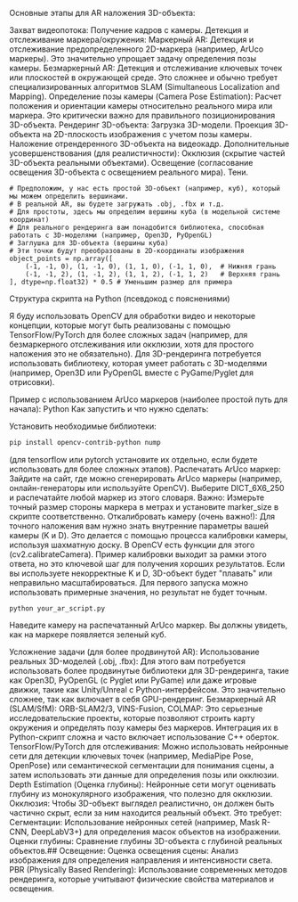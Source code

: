 Основные этапы для AR наложения 3D-объекта:

  Захват видеопотока: Получение кадров с камеры.
    Детекция и отслеживание маркера/окружения:
        Маркерный AR: Детекция и отслеживание предопределенного 2D-маркера (например, ArUco маркеры). Это значительно упрощает задачу определения позы камеры.
        Безмаркерный AR: Детекция и отслеживание ключевых точек или плоскостей в окружающей среде. Это сложнее и обычно требует специализированных алгоритмов SLAM (Simultaneous Localization and Mapping).
    Определение позы камеры (Camera Pose Estimation): Расчет положения и ориентации камеры относительно реального мира или маркера. Это критически важно для правильного позиционирования 3D-объекта.
    Рендеринг 3D-объекта:
        Загрузка 3D-модели.
        Проекция 3D-объекта на 2D-плоскость изображения с учетом позы камеры.
        Наложение отрендеренного 3D-объекта на видеокадр.
    Дополнительные усовершенствования (для реалистичности):
        Окклюзия (скрытие частей 3D-объекта реальными объектами).
        Освещение (согласование освещения 3D-объекта с освещением реального мира).
        Тени.
```--- 1. Параметры 3D-объекта и Камеры ---
# Предположим, у нас есть простой 3D-объект (например, куб), который мы можем определить вершинами.
# В реальной AR, вы будете загружать .obj, .fbx и т.д.
# Для простоты, здесь мы определим вершины куба (в модельной системе координат)
# Для реального рендеринга вам понадобится библиотека, способная работать с 3D-моделями (например, Open3D, PyOpenGL)
# Заглушка для 3D-объекта (вершины куба)
# Эти точки будут преобразованы в 2D-координаты изображения
object_points = np.array([
    (-1, -1, 0), (1, -1, 0), (1, 1, 0), (-1, 1, 0),  # Нижняя грань
    (-1, -1, 2), (1, -1, 2), (1, 1, 2), (-1, 1, 2)   # Верхняя грань
], dtype=np.float32) * 0.5 # Уменьшим размер для примера
```

Структура скрипта на Python (псевдокод с пояснениями)

Я буду использовать OpenCV для обработки видео и некоторые концепции, которые могут быть реализованы с помощью TensorFlow/PyTorch для более сложных задач (например, для безмаркерного отслеживания или окклюзии, хотя для простого наложения это не обязательно). Для 3D-рендеринга потребуется использовать библиотеку, которая умеет работать с 3D-моделями (например, Open3D или PyOpenGL вместе с PyGame/Pyglet для отрисовки).

Пример с использованием ArUco маркеров (наиболее простой путь для начала):
Python
Как запустить и что нужно сделать:

Установить необходимые библиотеки:
```Bash
pip install opencv-contrib-python nump
```

(для tensorflow или pytorch установите их отдельно, если будете использовать для более сложных этапов).
Распечатать ArUco маркер: Зайдите на сайт, где можно сгенерировать ArUco маркеры (например, онлайн-генераторы или используйте OpenCV). Выберите DICT_6X6_250 и распечатайте любой маркер из этого словаря. Важно: Измерьте точный размер стороны маркера в метрах и установите marker_size в скрипте соответственно.
Откалибровать камеру (очень важно!): Для точного наложения вам нужно знать внутренние параметры вашей камеры (K и D). Это делается с помощью процесса калибровки камеры, используя шахматную доску. В OpenCV есть функции для этого (cv2.calibrateCamera). Пример калибровки выходит за рамки этого ответа, но это ключевой шаг для получения хороших результатов. Если вы используете некорректные K и D, 3D-объект будет "плавать" или неправильно масштабироваться. Для первого запуска можно использовать примерные значения, но результат не будет точным.
```
python your_ar_script.py
```

Наведите камеру на распечатанный ArUco маркер. Вы должны увидеть, как на маркере появляется зеленый куб.

Усложнение задачи (для более продвинутой AR):
Использование реальных 3D-моделей (.obj, .fbx): Для этого вам потребуется использовать более продвинутые библиотеки для 3D-рендеринга, такие как Open3D, PyOpenGL (с Pyglet или PyGame) или даже игровые движки, такие как Unity/Unreal с Python-интерфейсом. Это значительно сложнее, так как включает в себя GPU-рендеринг.
    Безмаркерный AR (SLAM/SfM):
        ORB-SLAM2/3, VINS-Fusion, COLMAP: Это серьезные исследовательские проекты, которые позволяют строить карту окружения и определять позу камеры без маркеров. Интеграция их в Python-скрипт сложна и часто включает использование C++ оберток.
        TensorFlow/PyTorch для отслеживания: Можно использовать нейронные сети для детекции ключевых точек (например, MediaPipe Pose, OpenPose) или семантической сегментации для понимания сцены, а затем использовать эти данные для определения позы или окклюзии.
        Depth Estimation (Оценка глубины): Нейронные сети могут оценивать глубину из монокулярного изображения, что полезно для окклюзии.
    Окклюзия: Чтобы 3D-объект выглядел реалистично, он должен быть частично скрыт, если за ним находится реальный объект. Это требует:
        Сегментации: Использование нейронных сетей (например, Mask R-CNN, DeepLabV3+) для определения масок объектов на изображении.
        Оценки глубины: Сравнение глубины 3D-объекта с глубиной реальных объектов.## Освещение:
        Оценка освещения сцены: Анализ изображения для определения направления и интенсивности света.
        PBR (Physically Based Rendering): Использование современных методов рендеринга, которые учитывают физические свойства материалов и освещения.

